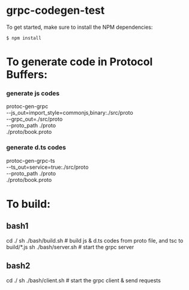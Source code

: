 # grpc-codegen-test

To get started, make sure to install the NPM dependencies:

`$ npm install`


# To generate code in Protocol Buffers:

### generate js codes
protoc-gen-grpc \
--js_out=import_style=commonjs,binary:./src/proto \
--grpc_out=./src/proto \
--proto_path ./proto \
./proto/book.proto

### generate d.ts codes
protoc-gen-grpc-ts \
--ts_out=service=true:./src/proto \
--proto_path ./proto \
./proto/book.proto


# To build:

## bash1
cd ./
sh ./bash/build.sh  # build js & d.ts codes from proto file, and tsc to build/*.js
sh ./bash/server.sh # start the grpc server

## bash2
cd ./
sh ./bash/client.sh # start the grpc client & send requests
